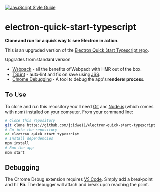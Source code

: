 [![JavaScript Style Guide](https://img.shields.io/badge/code_style-standard-brightgreen.svg)](https://standardjs.com)

# electron-quick-start-typescript

**Clone and run for a quick way to see Electron in action.**

This is an upgraded version of the [Electron Quick Start Typescript repo](https://github.com/electron/electron-quick-start-typescript).

Upgrades from standard version:

- [Webpack](https://github.com/webpack/webpack) - all the benefits of Webpack with HMR out of the box.
- [TSLint](https://github.com/palantir/tslint) - auto-lint and fix on save using [JSS](https://github.com/blakeembrey/tslint-config-standard).
- [Chrome Debugging](https://github.com/Microsoft/vscode-chrome-debug) - A tool to debug the app's **renderer process**.

## To Use

To clone and run this repository you'll need [Git](https://git-scm.com) and [Node.js](https://nodejs.org/en/download/) (which comes with [npm](http://npmjs.com)) installed on your computer. From your command line:

```bash
# Clone this repository
git clone https://github.com/jtidwe11/electron-quick-start-typescript
# Go into the repository
cd electron-quick-start-typescript
# Install dependencies
npm install
# Run the app
npm start
```

## Debugging

The Chrome Debug extension requires [VS Code](https://github.com/microsoft/vscode).  Simply add a breakpoint and hit **F5**.  The debugger will attach and break upon reaching the point.
